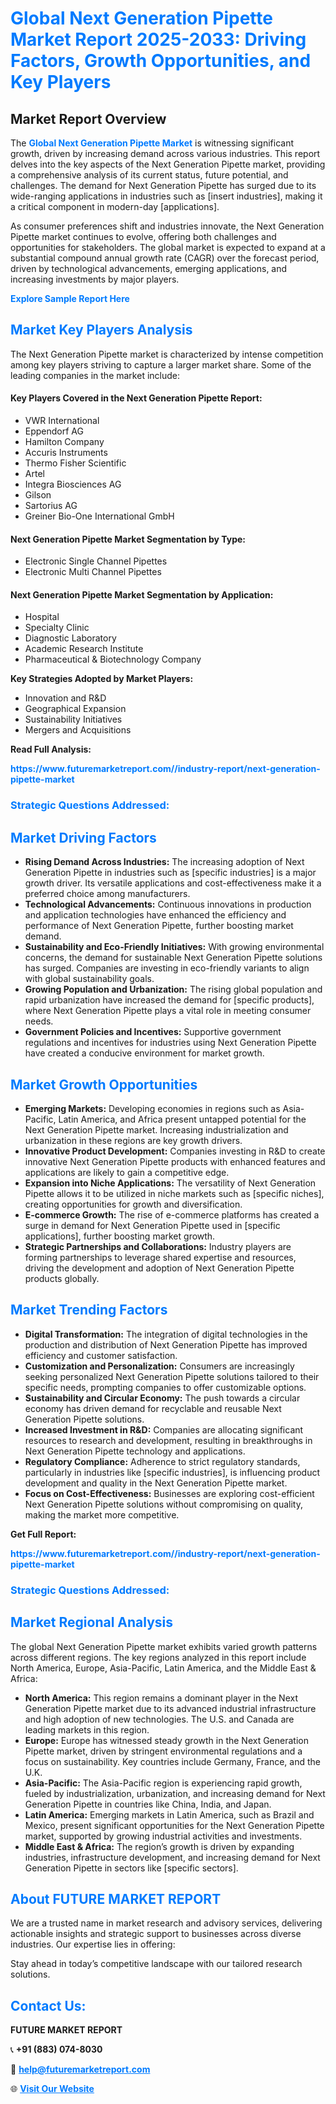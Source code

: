 <h1 style="color: #007BFF;">Global Next Generation Pipette Market Report 2025-2033: Driving Factors, Growth Opportunities, and Key Players</h1>

<section id="overview">
<h2>Market Report Overview</h2>
<p>The <a href="https://www.futuremarketreport.com//industry-report/next-generation-pipette-market" style="color: #007BFF; text-decoration: none;"><strong>Global Next Generation Pipette Market</strong></a> is witnessing significant growth, driven by increasing demand across various industries. This report delves into the key aspects of the Next Generation Pipette market, providing a comprehensive analysis of its current status, future potential, and challenges. The demand for Next Generation Pipette has surged due to its wide-ranging applications in industries such as [insert industries], making it a critical component in modern-day [applications].</p>
<p>As consumer preferences shift and industries innovate, the Next Generation Pipette market continues to evolve, offering both challenges and opportunities for stakeholders. The global market is expected to expand at a substantial compound annual growth rate (CAGR) over the forecast period, driven by technological advancements, emerging applications, and increasing investments by major players.</p>
</section>

<section id="overview">
<p><a href="https://www.futuremarketreport.com//request-sample/reportId=77821" style="color: #007BFF; text-decoration: none;"><strong>Explore Sample Report Here</strong></a></p>
</section>

<section id="key-players">
<h2 style="color: #007BFF;">Market Key Players Analysis</h2>
<p>The Next Generation Pipette market is characterized by intense competition among key players striving to capture a larger market share. Some of the leading companies in the market include:</p>
<h4>Key Players Covered in the Next Generation Pipette Report:</h4>
<ul><li>VWR International</li><li>Eppendorf AG</li><li>Hamilton Company</li><li>Accuris Instruments</li><li>Thermo Fisher Scientific</li><li>Artel</li><li>Integra Biosciences AG</li><li>Gilson</li><li>Sartorius AG</li><li>Greiner Bio-One International GmbH</li></ul>
<h4>Next Generation Pipette Market Segmentation by Type:</h4>
<ul><li>Electronic Single Channel Pipettes</li><li>Electronic Multi Channel Pipettes</li></ul>

<h4>Next Generation Pipette Market Segmentation by Application:</h4>
<ul><li>Hospital</li><li>Specialty Clinic</li><li>Diagnostic Laboratory</li><li>Academic Research Institute</li><li>Pharmaceutical &amp; Biotechnology Company</li></ul>
<p><strong>Key Strategies Adopted by Market Players:</strong></p>
<ul>
<li>Innovation and R&D</li>
<li>Geographical Expansion</li>
<li>Sustainability Initiatives</li>
<li>Mergers and Acquisitions</li>
</ul>
</section>

<section>
<p><strong>Read Full Analysis: </strong></p><a href="https://www.futuremarketreport.com//industry-report/next-generation-pipette-market" style="color: #007BFF; text-decoration: none;"><strong>https://www.futuremarketreport.com//industry-report/next-generation-pipette-market</strong></a>
<h3 style="color: #007BFF;">Strategic Questions Addressed:</h3>
</section>

<section id="driving-factors">
<h2 style="color: #007BFF;">Market Driving Factors</h2>
<ul>
<li><strong>Rising Demand Across Industries:</strong> The increasing adoption of Next Generation Pipette in industries such as [specific industries] is a major growth driver. Its versatile applications and cost-effectiveness make it a preferred choice among manufacturers.</li>
<li><strong>Technological Advancements:</strong> Continuous innovations in production and application technologies have enhanced the efficiency and performance of Next Generation Pipette, further boosting market demand.</li>
<li><strong>Sustainability and Eco-Friendly Initiatives:</strong> With growing environmental concerns, the demand for sustainable Next Generation Pipette solutions has surged. Companies are investing in eco-friendly variants to align with global sustainability goals.</li>
<li><strong>Growing Population and Urbanization:</strong> The rising global population and rapid urbanization have increased the demand for [specific products], where Next Generation Pipette plays a vital role in meeting consumer needs.</li>
<li><strong>Government Policies and Incentives:</strong> Supportive government regulations and incentives for industries using Next Generation Pipette have created a conducive environment for market growth.</li>
</ul>
</section>

<section id="growth-opportunities">
<h2 style="color: #007BFF;">Market Growth Opportunities</h2>
<ul>
<li><strong>Emerging Markets:</strong> Developing economies in regions such as Asia-Pacific, Latin America, and Africa present untapped potential for the Next Generation Pipette market. Increasing industrialization and urbanization in these regions are key growth drivers.</li>
<li><strong>Innovative Product Development:</strong> Companies investing in R&D to create innovative Next Generation Pipette products with enhanced features and applications are likely to gain a competitive edge.</li>
<li><strong>Expansion into Niche Applications:</strong> The versatility of Next Generation Pipette allows it to be utilized in niche markets such as [specific niches], creating opportunities for growth and diversification.</li>
<li><strong>E-commerce Growth:</strong> The rise of e-commerce platforms has created a surge in demand for Next Generation Pipette used in [specific applications], further boosting market growth.</li>
<li><strong>Strategic Partnerships and Collaborations:</strong> Industry players are forming partnerships to leverage shared expertise and resources, driving the development and adoption of Next Generation Pipette products globally.</li>
</ul>
</section>

<section id="trending-factors">
<h2 style="color: #007BFF;">Market Trending Factors</h2>
<ul>
<li><strong>Digital Transformation:</strong> The integration of digital technologies in the production and distribution of Next Generation Pipette has improved efficiency and customer satisfaction.</li>
<li><strong>Customization and Personalization:</strong> Consumers are increasingly seeking personalized Next Generation Pipette solutions tailored to their specific needs, prompting companies to offer customizable options.</li>
<li><strong>Sustainability and Circular Economy:</strong> The push towards a circular economy has driven demand for recyclable and reusable Next Generation Pipette solutions.</li>
<li><strong>Increased Investment in R&D:</strong> Companies are allocating significant resources to research and development, resulting in breakthroughs in Next Generation Pipette technology and applications.</li>
<li><strong>Regulatory Compliance:</strong> Adherence to strict regulatory standards, particularly in industries like [specific industries], is influencing product development and quality in the Next Generation Pipette market.</li>
<li><strong>Focus on Cost-Effectiveness:</strong> Businesses are exploring cost-efficient Next Generation Pipette solutions without compromising on quality, making the market more competitive.</li>
</ul>
</section>

<section>
<p><strong>Get Full Report: </strong></p><a href="https://www.futuremarketreport.com//industry-report/next-generation-pipette-market" style="color: #007BFF; text-decoration: none;"><strong>https://www.futuremarketreport.com//industry-report/next-generation-pipette-market</strong></a>
<h3 style="color: #007BFF;">Strategic Questions Addressed:</h3>
</section>


<section id="regional-analysis">
<h2 style="color: #007BFF;">Market Regional Analysis</h2>
<p>The global Next Generation Pipette market exhibits varied growth patterns across different regions. The key regions analyzed in this report include North America, Europe, Asia-Pacific, Latin America, and the Middle East & Africa:</p>
<ul>
<li><strong>North America:</strong> This region remains a dominant player in the Next Generation Pipette market due to its advanced industrial infrastructure and high adoption of new technologies. The U.S. and Canada are leading markets in this region.</li>
<li><strong>Europe:</strong> Europe has witnessed steady growth in the Next Generation Pipette market, driven by stringent environmental regulations and a focus on sustainability. Key countries include Germany, France, and the U.K.</li>
<li><strong>Asia-Pacific:</strong> The Asia-Pacific region is experiencing rapid growth, fueled by industrialization, urbanization, and increasing demand for Next Generation Pipette in countries like China, India, and Japan.</li>
<li><strong>Latin America:</strong> Emerging markets in Latin America, such as Brazil and Mexico, present significant opportunities for the Next Generation Pipette market, supported by growing industrial activities and investments.</li>
<li><strong>Middle East & Africa:</strong> The region’s growth is driven by expanding industries, infrastructure development, and increasing demand for Next Generation Pipette in sectors like [specific sectors].</li>
</ul>
</section>

<footer>
<h2 style="color: #007BFF;">About FUTURE MARKET REPORT</h2>
<p>We are a trusted name in market research and advisory services, delivering actionable insights and strategic support to businesses across diverse industries. Our expertise lies in offering:</p>

<p>Stay ahead in today’s competitive landscape with our tailored research solutions.</p>

<h2 style="color: #007BFF;">Contact Us:</h2>
<p><strong>FUTURE MARKET REPORT</strong></p>
<p>📞 <strong>+91 (883) 074-8030</strong></p>
<p>📧 <strong><a href="mailto:help@futuremarketreport.com" style="color: #007BFF;">help@futuremarketreport.com</a></strong></p>
<p>🌐 <strong><a href="https://www.futuremarketreport.com/" style="color: #007BFF;">Visit Our Website</a></strong></p>
</footer>